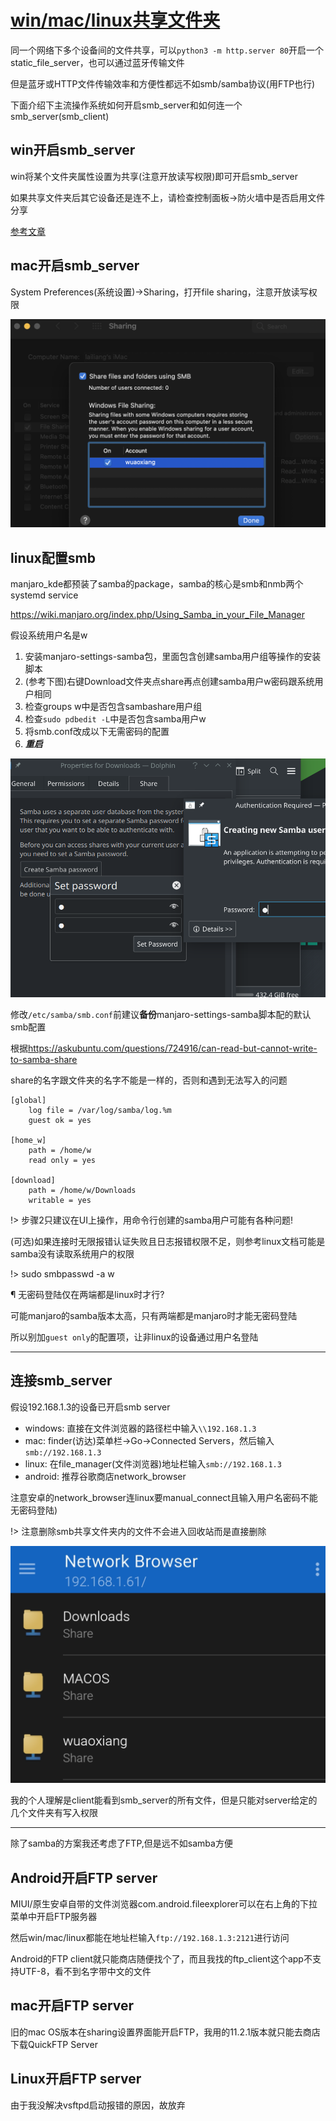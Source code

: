 # [win/mac/linux共享文件夹](/2020/04/win_mac_linux_share_files.md)

同一个网络下多个设备间的文件共享，可以`python3 -m http.server 80`开启一个static_file_server，也可以通过蓝牙传输文件

但是蓝牙或HTTP文件传输效率和方便性都远不如smb/samba协议(用FTP也行)

下面介绍下主流操作系统如何开启smb_server和如何连一个smb_server(smb_client)

## win开启smb_server

win将某个文件夹属性设置为共享(注意开放读写权限)即可开启smb_server

如果共享文件夹后其它设备还是连不上，请检查控制面板->防火墙中是否启用文件分享

[参考文章](https://www.online-tech-tips.com/mac-os-x/connect-to-shared-folder-on-windows-10-from-mac-os-x/)

## mac开启smb_server

System Preferences(系统设置)->Sharing，打开file sharing，注意开放读写权限

![](mac_smb_enable_windows_file_sharing.png)

## **linux配置smb**

manjaro_kde都预装了samba的package，samba的核心是smb和nmb两个systemd service

<https://wiki.manjaro.org/index.php/Using_Samba_in_your_File_Manager>

假设系统用户名是w

1. 安装manjaro-settings-samba包，里面包含创建samba用户组等操作的安装脚本
2. (参考下图)右键Download文件夹点share再点创建samba用户w密码跟系统用户相同
3. 检查groups w中是否包含sambashare用户组
4. 检查`sudo pdbedit -L`中是否包含samba用户w
5. 将smb.conf改成以下无需密码的配置
6. ***重启***

![](linux_create_smb_user.png)

修改`/etc/samba/smb.conf`前建议**备份**manjaro-settings-samba脚本配的默认smb配置

根据<https://askubuntu.com/questions/724916/can-read-but-cannot-write-to-samba-share>

share的名字跟文件夹的名字不能是一样的，否则和遇到无法写入的问题

```
[global]
    log file = /var/log/samba/log.%m
    guest ok = yes

[home_w]
    path = /home/w
    read only = yes

[download]
    path = /home/w/Downloads
    writable = yes
```

!> 步骤2只建议在UI上操作，用命令行创建的samba用户可能有各种问题!

(可选)如果连接时无限报错认证失败且日志报错权限不足，则参考linux文档可能是samba没有读取系统用户的权限

!> sudo smbpasswd -a w

¶ 无密码登陆仅在两端都是linux时才行?

可能manjaro的samba版本太高，只有两端都是manjaro时才能无密码登陆

所以别加`guest only`的配置项，让非linux的设备通过用户名登陆

---

## 连接smb_server

假设192.168.1.3的设备已开启smb server

- windows: 直接在文件浏览器的路径栏中输入`\\192.168.1.3`
- mac: finder(访达)菜单栏->Go->Connected Servers，然后输入`smb://192.168.1.3`
- linux: 在file_manager(文件浏览器)地址栏输入`smb://192.168.1.3`
- android: 推荐谷歌商店network_browser
  
注意安卓的network_browser连linux要manual_connect且输入用户名密码不能无密码登陆)

!> 注意删除smb共享文件夹内的文件不会进入回收站而是直接删除

![](android_network_browser_smb_client.png)

我的个人理解是client能看到smb_server的所有文件，但是只能对server给定的几个文件夹有写入权限

---

除了samba的方案我还考虑了FTP,但是远不如samba方便

## Android开启FTP server

MIUI/原生安卓自带的文件浏览器com.android.fileexplorer可以在右上角的下拉菜单中开启FTP服务器

然后win/mac/linux都能在地址栏输入`ftp://192.168.1.3:2121`进行访问

Android的FTP client就只能商店随便找个了，而且我找的ftp_client这个app不支持UTF-8，看不到名字带中文的文件

## mac开启FTP server

旧的mac OS版本在sharing设置界面能开启FTP，我用的11.2.1版本就只能去商店下载QuickFTP Server

## Linux开启FTP server

由于我没解决vsftpd启动报错的原因，故放弃
